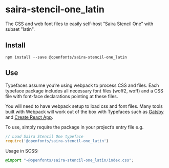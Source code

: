 
# saira-stencil-one_latin

The CSS and web font files to easily self-host “Saira Stencil One” with subset "latin".

## Install

`npm install --save @openfonts/saira-stencil-one_latin`

## Use

Typefaces assume you’re using webpack to process CSS and files. Each typeface
package includes all necessary font files (woff2, woff) and a CSS file with
font-face declarations pointing at these files.

You will need to have webpack setup to load css and font files. Many tools built
with Webpack will work out of the box with Typefaces such as [Gatsby](https://github.com/gatsbyjs/gatsby)
and [Create React App](https://github.com/facebookincubator/create-react-app).

To use, simply require the package in your project’s entry file e.g.

```javascript
// Load Saira Stencil One typeface
require('@openfonts/saira-stencil-one_latin')
```

Usage in SCSS:
```scss
@import "~@openfonts/saira-stencil-one_latin/index.css";
```

